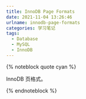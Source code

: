 ```yaml
---
title: InnoDB Page Formats
date: 2021-11-04 13:26:46
urlname: innodb-page-formats
categories: 学习笔记
tags:
  - Database
  - MySQL
  - InnoDB
---
```


{% noteblock quote cyan %}

InnoDB 页格式。

{% endnoteblock %}

<!-- more -->


